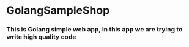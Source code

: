 # GolangSampleShop

### This is Golang simple web app, in this app we are trying to write high quality code